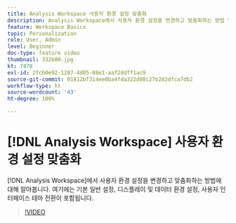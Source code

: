 ```yaml
---
title: Analysis Workspace 사용자 환경 설정 맞춤화
description: Analysis Workspace에서 사용자 환경 설정을 변경하고 맞춤화하는 방법 알아보기
feature: Workspace Basics
topic: Personalization
role: User, Admin
level: Beginner
doc-type: feature video
thumbnail: 332600.jpg
kt: 7478
exl-id: 2fcb0e92-1287-4d05-88e1-aaf2ddff1ac9
source-git-commit: 01812bf314ee0ba4fda322d08c27b282dfca7db2
workflow-type: ht
source-wordcount: '43'
ht-degree: 100%

---
```


# [!DNL Analysis Workspace] 사용자 환경 설정 맞춤화

[!DNL Analysis Workspace]에서 사용자 환경 설정을 변경하고 맞춤화하는 방법에 대해 알아봅니다. 여기에는 기본 일반 설정, 디스플레이 및 데이터 환경 설정, 사용자 인터페이스 테마 전환이 포함됩니다.

>[!VIDEO](https://video.tv.adobe.com/v/332600/?quality=12&learn=on)
